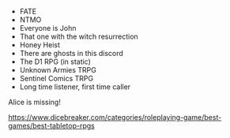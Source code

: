  - FATE
 - NTMO
 - Everyone is John
 - That one with the witch resurrection
 - Honey Heist
 - There are ghosts in this discord
 - The D1 RPG (in static)
 - Unknown Armies TRPG
 - Sentinel Comics TRPG
 - Long time listener, first time caller

Alice is missing!

https://www.dicebreaker.com/categories/roleplaying-game/best-games/best-tabletop-rpgs
